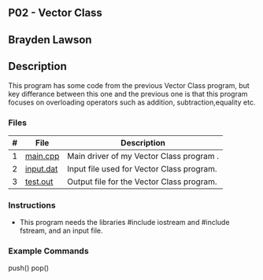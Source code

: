 ## P02 - Vector Class
## Brayden Lawson
## Description 

This program has some code from the previous Vector Class program, but key differance between this one
and the previous one is that this program focuses on overloading operators such as addition, subtraction,equality etc.

### Files

|   #   | File     | Description                      |
| :---: | -------- | -------------------------------- |
|   1   | [main.cpp](https://github.com/bglawson1001/2143-OOP-Lawson/blob/main/Assignments/P01/main.cpp) | Main driver of my Vector Class program . |
|   2  |   [input.dat](https://github.com/bglawson1001/2143-OOP-Lawson/blob/main/Assignments/P01/input.dat)| Input file used for Vector Class program.
|   3   | [test.out](https://github.com/bglawson1001/2143-OOP-Lawson/blob/main/Assignments/P01/test.out)| Output file for the Vector Class program.

### Instructions

- This program needs the libraries #include iostream and
#include fstream, and an input file.

### Example Commands

push()
pop()

